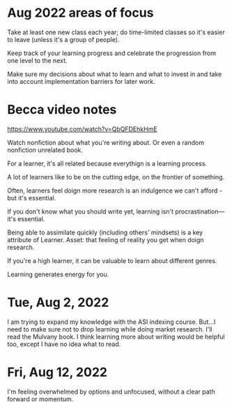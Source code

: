 # Aug 2022 areas of focus

Take at least one new class each year; do time-limited classes so it's easier to leave (unless it's a group of people).

Keep track of your learning progress and celebrate the progression from one level to the next.

Make sure my decisions about what to learn and what to invest in and take into account implementation barriers for later work.

# Becca video notes

https://www.youtube.com/watch?v=QbQFDEhkHmE

Watch nonfiction about what you're writing about. Or even a random nonfiction unrelated book.

For a learner, it's all related because everythign is a learning process.

A lot of learners like to be on the cutting edge, on the frontier of something.

Often, learners feel doign more research is an indulgence we can't afford - but it's essential.

If you don't know what you should write yet, learning isn't procrastination—it's essential.

Being able to assimilate quickly (including others' mindsets) is a key attribute of Learner. Asset: that feeling of reality you get when doign research.

If you're a high learner, it can be valuable to learn about different genres.

Learning generates energy for you.

# Tue, Aug 2, 2022

I am trying to expand my knowledge with the ASI indexing course. But...I need to make sure not to drop learning while doing market research. I'll read the Mulvany book. I think learning more about writing would be helpful too, except I have no idea what to read.

# Fri, Aug 12, 2022

I'm feeling overwhelmed by options and unfocused, without a clear path forward or momentum.